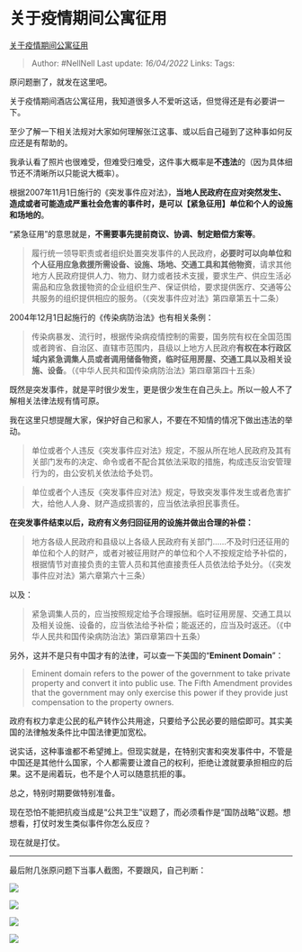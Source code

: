 # 关于疫情期间公寓征用
[关于疫情期间公寓征用](https://zhuanlan.zhihu.com/p/498825835)

> Author: #NellNell 
> Last update: *16/04/2022* 
> Links:
> Tags: 

原问题删了，就发在这里吧。

关于疫情期间酒店公寓征用，我知道很多人不爱听这话，但觉得还是有必要讲一下。

至少了解一下相关法规对大家如何理解张江这事、或以后自己碰到了这种事如何反应还是有帮助的。

我承认看了照片也很难受，但难受归难受，这件事大概率是**不违法**的（因为具体细节还不清晰所以只能说大概率）。

根据2007年11月1日施行的《突发事件应对法》，**当地人民政府在应对突然发生、造成或者可能造成严重社会危害的事件时，是可以【紧急征用】单位和个人的设施和场地的**。

“紧急征用”的意思就是，**不需要事先提前商议、协调、制定赔偿方案等**。

> 履行统一领导职责或者组织处置突发事件的人民政府，**必要时可以向单位和个人征用应急救援所需设备、设施、场地、交通工具和其他物资**，请求其他地方人民政府提供人力、物力、财力或者技术支援，要求生产、供应生活必需品和应急救援物资的企业组织生产、保证供给，要求提供医疗、交通等公共服务的组织提供相应的服务。（《突发事件应对法》第四章第五十二条）

2004年12月1日起施行的《传染病防治法》也有相关条例：

> 传染病暴发、流行时，根据传染病疫情控制的需要，国务院有权在全国范围或者跨省、自治区、直辖市范围内，县级以上地方人民政府**有权在本行政区域内紧急调集人员或者调用储备物资，临时征用房屋、交通工具以及相关设施、设备**。（《中华人民共和国传染病防治法》第四章第四十五条）

既然是突发事件，就是平时很少发生，更是很少发生在自己头上。所以一般人不了解相关法律法规有情可原。

我在这里只想提醒大家，保护好自己和家人，不要在不知情的情况下做出违法的举动。

> 单位或者个人违反《突发事件应对法》规定，不服从所在地人民政府及其有关部门发布的决定、命令或者不配合其依法采取的措施，构成违反治安管理行为的，由公安机关依法给予处罚。

  

> 单位或者个人违反《突发事件应对法》规定，导致突发事件发生或者危害扩大，给他人人身、财产造成损害的，应当依法承担民事责任。

**在突发事件结束以后，政府有义务归回征用的设施并做出合理的补偿：**

> 地方各级人民政府和县级以上各级人民政府有关部门……不及时归还征用的单位和个人的财产，或者对被征用财产的单位和个人不按规定给予补偿的，根据情节对直接负责的主管人员和其他直接责任人员依法给予处分。（《突发事件应对法》第六章第六十三条）

以及：

> 紧急调集人员的，应当按照规定给予合理报酬。临时征用房屋、交通工具以及相关设施、设备的，应当依法给予补偿；能返还的，应当及时返还。（《中华人民共和国传染病防治法》第四章第四十五条）

另外，这并不是只有中国才有的法律，可以查一下美国的“**Eminent Domain**”：

> Eminent domain refers to the power of the government to take private property and convert it into public use. The Fifth Amendment provides that the government may only exercise this power if they provide just compensation to the property owners.

政府有权力拿走公民的私产转作公共用途，只要给予公民必要的赔偿即可。其实美国的法律触发条件比中国法律更加宽松。

说实话，这种事谁都不希望摊上。但现实就是，在特别灾害和突发事件中，不管是中国还是其他什么国家，个人都需要让渡自己的权利，拒绝让渡就要承担相应的后果。这不是闹着玩，也不是个人可以随意抗拒的事。

总之，特别时期要做特别准备。

现在恐怕不能把抗疫当成是“公共卫生”议题了，而必须看作是“国防战略”议题。想想看，打仗时发生类似事件你怎么反应？

现在就是打仗。

---

最后附几张原问题下当事人截图，不要跟风，自己判断：

![](https://pic4.zhimg.com/v2-cc16840624a231be051fe33a4656384f_b.jpg)

  

![](https://pic1.zhimg.com/v2-ae454495102c192098a70564d0a7c894_b.jpg)

  

![](https://pic2.zhimg.com/v2-96bd0b2f396dd3fa64bd88687b362671_b.jpg)

  

![](https://pic1.zhimg.com/v2-9b8c556e5d98baec19bb64ff92844328_b.jpg)